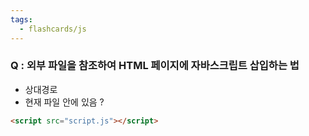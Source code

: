 ```yaml
---
tags:
  - flashcards/js
---
```

### Q : 외부 파일을 참조하여 HTML 페이지에 자바스크립트 삽입하는 법
  - 상대경로
  - 현재 파일 안에 있음
?
```html
<script src="script.js"></script>
```
<!--SR:!2025-06-27,4,270-->